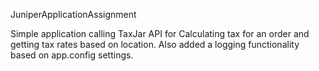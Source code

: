 JuniperApplicationAssignment

Simple application calling TaxJar API for Calculating tax for an order and getting tax rates based on location.
Also added a logging functionality based on app.config settings. 
